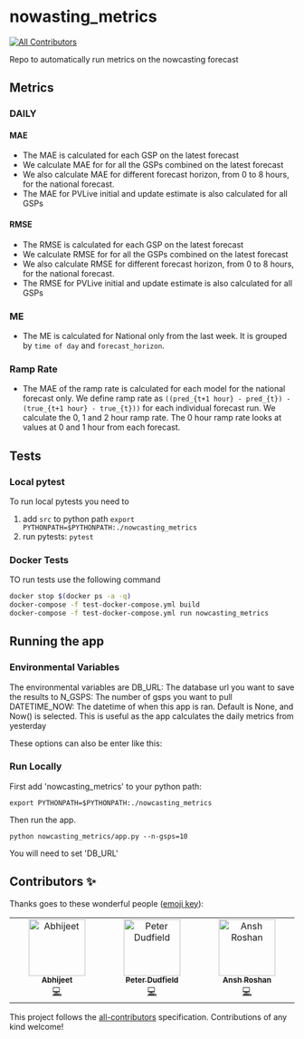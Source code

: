 # nowasting_metrics
<!-- ALL-CONTRIBUTORS-BADGE:START - Do not remove or modify this section -->
[![All Contributors](https://img.shields.io/badge/all_contributors-3-orange.svg?style=flat-square)](#contributors-)
<!-- ALL-CONTRIBUTORS-BADGE:END -->
Repo to automatically run metrics on the nowcasting forecast

## Metrics

### DAILY

#### MAE

- The MAE is calculated for each GSP on the latest forecast
- We calculate MAE for for all the GSPs combined on the latest forecast
- We also calculate MAE for different forecast horizon, from 0 to 8 hours, for the national forecast.
- The MAE for PVLive initial and update estimate is also calculated for all GSPs

#### RMSE

- The RMSE is calculated for each GSP on the latest forecast
- We calculate RMSE for for all the GSPs combined on the latest forecast
- We also calculate RMSE for different forecast horizon, from 0 to 8 hours, for the national forecast.
- The RMSE for PVLive initial and update estimate is also calculated for all GSPs

### ME

- The ME is calculated for National only from the last week. It is grouped by `time of day` and `forecast_horizon`. 

### Ramp Rate

- The MAE of the ramp rate is calculated for each model for the national forecast only. 
We define ramp rate as
`((pred_{t+1 hour} - pred_{t}) - (true_{t+1 hour} - true_{t}))` for each individual forecast run. 
We calculate the 0, 1 and 2 hour ramp rate. The 0 hour ramp rate looks at values at 0 and 1 hour from each forecast. 

## Tests
### Local pytest

To run local pytests you need to
1. add `src` to python path `export PYTHONPATH=$PYTHONPATH:./nowcasting_metrics`
3. run pytests: `pytest`


### Docker Tests

TO run tests use the following command
```bash
docker stop $(docker ps -a -q)
docker-compose -f test-docker-compose.yml build
docker-compose -f test-docker-compose.yml run nowcasting_metrics
```

## Running the app
### Environmental Variables
The environmental variables are
DB_URL: The database url you want to save the results to
N_GSPS: The number of gsps you want to pull
DATETIME_NOW: The datetime of when this app is ran. Default is None, and Now() is selected.
This is useful as the app calculates the daily metrics from yesterday

These options can also be enter like this:


### Run Locally
First add 'nowcasting_metrics' to your python path:
```
export PYTHONPATH=$PYTHONPATH:./nowcasting_metrics
```
Then run the app.
```
python nowcasting_metrics/app.py --n-gsps=10
```
You will need to set 'DB_URL'

## Contributors ✨

Thanks goes to these wonderful people ([emoji key](https://allcontributors.org/docs/en/emoji-key)):

<!-- ALL-CONTRIBUTORS-LIST:START - Do not remove or modify this section -->
<!-- prettier-ignore-start -->
<!-- markdownlint-disable -->
<table>
  <tbody>
    <tr>
      <td align="center" valign="top" width="14.28%"><a href="https://github.com/abhijelly"><img src="https://avatars.githubusercontent.com/u/75399048?v=4?s=100" width="100px;" alt="Abhijeet"/><br /><sub><b>Abhijeet</b></sub></a><br /><a href="https://github.com/openclimatefix/nowcasting-metrics/commits?author=abhijelly" title="Code">💻</a></td>
      <td align="center" valign="top" width="14.28%"><a href="https://github.com/peterdudfield"><img src="https://avatars.githubusercontent.com/u/34686298?v=4?s=100" width="100px;" alt="Peter Dudfield"/><br /><sub><b>Peter Dudfield</b></sub></a><br /><a href="https://github.com/openclimatefix/nowcasting-metrics/commits?author=peterdudfield" title="Code">💻</a></td>
      <td align="center" valign="top" width="14.28%"><a href="https://github.com/AnshRoshan"><img src="https://avatars.githubusercontent.com/u/71877143?v=4?s=100" width="100px;" alt="Ansh Roshan"/><br /><sub><b>Ansh Roshan</b></sub></a><br /><a href="https://github.com/openclimatefix/nowcasting-metrics/commits?author=AnshRoshan" title="Code">💻</a></td>
    </tr>
  </tbody>
</table>

<!-- markdownlint-restore -->
<!-- prettier-ignore-end -->

<!-- ALL-CONTRIBUTORS-LIST:END -->

This project follows the [all-contributors](https://github.com/all-contributors/all-contributors) specification. Contributions of any kind welcome!